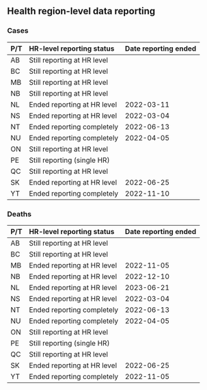 ## Health region-level data reporting

### Cases

| P/T   | HR-level reporting status   | Date reporting ended   |
|:------|:----------------------------|:-----------------------|
| AB    | Still reporting at HR level |                        |
| BC    | Still reporting at HR level |                        |
| MB    | Still reporting at HR level |                        |
| NB    | Still reporting at HR level |                        |
| NL    | Ended reporting at HR level | 2022-03-11             |
| NS    | Ended reporting at HR level | 2022-03-04             |
| NT    | Ended reporting completely  | 2022-06-13             |
| NU    | Ended reporting completely  | 2022-04-05             |
| ON    | Still reporting at HR level |                        |
| PE    | Still reporting (single HR) |                        |
| QC    | Still reporting at HR level |                        |
| SK    | Ended reporting at HR level | 2022-06-25             |
| YT    | Ended reporting completely  | 2022-11-10             |

### Deaths

| P/T   | HR-level reporting status   | Date reporting ended   |
|:------|:----------------------------|:-----------------------|
| AB    | Still reporting at HR level |                        |
| BC    | Still reporting at HR level |                        |
| MB    | Ended reporting at HR level | 2022-11-05             |
| NB    | Ended reporting at HR level | 2022-12-10             |
| NL    | Ended reporting at HR level | 2023-06-21             |
| NS    | Ended reporting at HR level | 2022-03-04             |
| NT    | Ended reporting completely  | 2022-06-13             |
| NU    | Ended reporting completely  | 2022-04-05             |
| ON    | Still reporting at HR level |                        |
| PE    | Still reporting (single HR) |                        |
| QC    | Still reporting at HR level |                        |
| SK    | Ended reporting at HR level | 2022-06-25             |
| YT    | Ended reporting completely  | 2022-11-05             |